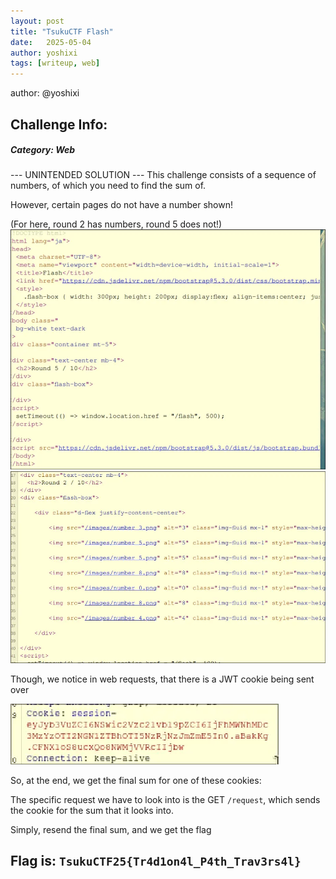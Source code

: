 ```yaml
---
layout: post
title: "TsukuCTF Flash"
date:   2025-05-04
author: yoshixi
tags: [writeup, web]
---
```



author: @yoshixi
## **Challenge Info:**
##### Category: Web

--- UNINTENDED SOLUTION ---
This challenge consists of a sequence of numbers, of which you need to find the sum of.

However, certain pages do not have a number shown!

(For here, round 2 has numbers, round 5 does not!)
    ![](../assets/images/tsukuctf2025flash/flash1.webp)
    ![](../assets/images/tsukuctf2025flash/flash2.webp)

Though, we notice in web requests, that there is a JWT cookie being sent over

![](../assets/images/tsukuctf2025flash/flash3.webp)


So, at the end, we get the final sum for one of these cookies:

The specific request we have to look into is the GET `/request`, which sends the cookie for the sum that it looks into.

Simply, resend the final sum, and we get the flag


## Flag is: `TsukuCTF25{Tr4d1on4l_P4th_Trav3rs4l}`